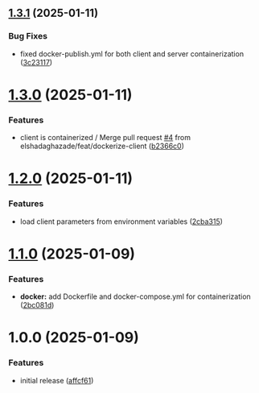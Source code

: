 ## [1.3.1](https://github.com/elshadaghazade/tunnelforge/compare/v1.3.0...v1.3.1) (2025-01-11)


### Bug Fixes

* fixed docker-publish.yml for both client and server containerization ([3c23117](https://github.com/elshadaghazade/tunnelforge/commit/3c23117121a6a2a7f0c00588009e6fd9442184f8))

# [1.3.0](https://github.com/elshadaghazade/tunnelforge/compare/v1.2.0...v1.3.0) (2025-01-11)


### Features

* client is containerized / Merge pull request [#4](https://github.com/elshadaghazade/tunnelforge/issues/4) from elshadaghazade/feat/dockerize-client ([b2366c0](https://github.com/elshadaghazade/tunnelforge/commit/b2366c0e71a6873b1751c3372d0464e845859adf))

# [1.2.0](https://github.com/elshadaghazade/tunnelforge/compare/v1.1.0...v1.2.0) (2025-01-11)


### Features

* load client parameters from environment variables ([2cba315](https://github.com/elshadaghazade/tunnelforge/commit/2cba3150815faa61165f59568b5f1745aa3f5ffd))

# [1.1.0](https://github.com/elshadaghazade/tunnelforge/compare/v1.0.0...v1.1.0) (2025-01-09)


### Features

* **docker:** add Dockerfile and docker-compose.yml for containerization ([2bc081d](https://github.com/elshadaghazade/tunnelforge/commit/2bc081db3f77324dead290399592538a06bd26df))

# 1.0.0 (2025-01-09)


### Features

* initial release ([affcf61](https://github.com/elshadaghazade/tunnelforge/commit/affcf61734f2fcb592b8879ba0c49b35edad9194))
